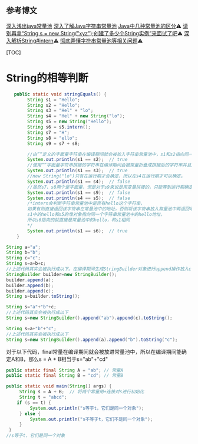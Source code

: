 ## 参考博文
[深入浅出java常量池](https://www.cnblogs.com/syp172654682/p/8082625.html)
[深入了解Java字符串常量池](https://zhuanlan.zhihu.com/p/52710835)
[Java中几种常量池的区分](http://tangxman.github.io/2015/07/27/the-difference-of-java-string-pool/)⚠️
[请别再拿“String s = new String("xyz");创建了多少个String实例”来面试了吧](https://www.iteye.com/blog/rednaxelafx-774673)⚠️
[深入解析String#intern](https://tech.meituan.com/2014/03/06/in-depth-understanding-string-intern.html)⚠️
[彻底弄懂字符串常量池等相关问题](https://www.cnblogs.com/gxyandwmm/p/9495923.html)⚠️


[TOC]


# String的相等判断
```java
   public static void stringEquals() {
        String s1 = "Hello";
        String s2 = "Hello";
        String s3 = "Hel" + "lo";
        String s4 = "Hel" + new String("lo");
        String s5 = new String("Hello");
        String s6 = s5.intern();
        String s7 = "H";
        String s8 = "ello";
        String s9 = s7 + s8;

        //由”“定义的字面量字符串在编译期间就会被放入字符串常量池中，s1和s2指向同一个地址
        System.out.println(s1 == s2);  // true
        //使用“”字面量字符串拼接的字符串在编译期间会被常量折叠成拼接后的字符串并且加入字符串常量池中
        System.out.println(s1 == s3);  // true
        //new String("lo")只有在运行期才会确定，所以在s4在运行期才可以确定。
        System.out.println(s1 == s4);  // false
        //虽然s7、s8两个是字面量，但是对于s9来说是用变量拼接的，只能等到运行期确定，在堆中创建s7和s8拼接后的对象
        System.out.println(s1 == s9);  // false
        System.out.println(s4 == s5);  // false
        /*intern会判断字符串常量池中是否有hello这个字符串，
        如果有则直接返回该字符串在常量池中的地址，否则将该字符串放入常量池中再返回地址。
        s1中的hello和s5的堆对象指向同一个字符串常量池中的hello地址，
        所以s6指向的就直接是常量池中的hello，和s1相同
        */
        System.out.println(s1 == s6);  // true
    }
```
```java
String a="a";
String b="b";
String c="c";
String s=a+b+c;
//上述代码其实会被执行成以下。在编译期间生成StringBuilder对象进行append操作放入class文件中
StringBuilder builder=new StringBuilder();
builder.append(a);
builder.append(b);
builder.append(c);
String s=builder.toString();

String s="a"+"b"+c;
//上述代码其实会被执行成以下
String s=new StringBuilder().append("ab").append(c).toString();

String s=a+"b"+"c";
//上述代码其实会被执行成以下
String s=new StringBuilder().append(a).append("b").toString("c");
```

对于以下代码，final常量在编译期间就会被放进常量池中，所以在编译期间能确定A和B，那么s = A + B相当于s="ab"+"cd"
```java
public static final String A = "ab"; // 常量A
public static final String B = "cd"; // 常量B

public static void main(String[] args) {
     String s = A + B;  // 将两个常量用+连接对s进行初始化 
     String t = "abcd";   
    if (s == t) {   
         System.out.println("s等于t，它们是同一个对象");   
     } else {   
         System.out.println("s不等于t，它们不是同一个对象");   
     }   
 } 
//s等于t，它们是同一个对象
```